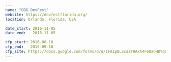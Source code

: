 ```yaml
---
name: "GDG DevFest"
website: https://devfestflorida.org/
location: Orlando, Florida, USA

date_start: 2016-11-05
date_end:   2016-11-05

cfp_start: 2016-08-18
cfp_end:   2015-09-10
cfp_site: https://docs.google.com/forms/d/e/1FAIpQLScazTHAxh4Fe0aOHDYqQmTzVGngDLxNE0AXgLvpRoC3R1Tb5g/viewform
---
```

